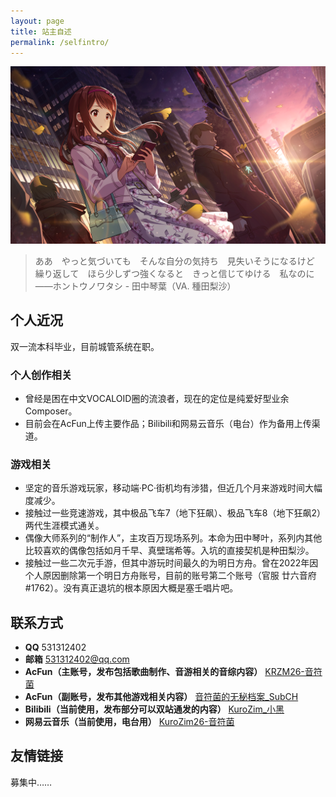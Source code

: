 ```yaml
---
layout: page
title: 站主自述
permalink: /selfintro/
---
```


![这是图片](/assets/img/HontouNoWatashi.png "ホントウノワタシ")

> ああ　やっと気づいても　そんな自分の気持ち　見失いそうになるけど<br>繰り返して　ほら少しずつ強くなると　きっと信じてゆける　私なのに<br>——ホントウノワタシ - 田中琴葉（VA. 種田梨沙）

## 个人近况

双一流本科毕业，目前城管系统在职。

### 个人创作相关

* 曾经是困在中文VOCALOID圈的流浪者，现在的定位是纯爱好型业余Composer。
* 目前会在AcFun上传主要作品；Bilibili和网易云音乐（电台）作为备用上传渠道。

### 游戏相关

* 坚定的音乐游戏玩家，移动端·PC·街机均有涉猎，但近几个月来游戏时间大幅度减少。
* 接触过一些竞速游戏，其中极品飞车7（地下狂飙）、极品飞车8（地下狂飙2）两代生涯模式通关。
* 偶像大师系列的“制作人”，主攻百万现场系列。本命为田中琴叶，系列内其他比较喜欢的偶像包括如月千早、真壁瑞希等。入坑的直接契机是种田梨沙。
* 接触过一些二次元手游，但其中游玩时间最久的为明日方舟。曾在2022年因个人原因删除第一个明日方舟账号，目前的账号第二个账号（官服 廿六音府#1762）。没有真正退坑的根本原因大概是塞壬唱片吧。

## 联系方式
* __QQ__ 531312402
* __邮箱__ 531312402@qq.com
* __AcFun（主账号，发布包括歌曲制作、音游相关的音综内容）__ [KRZM26-音符菌](https://www.acfun.cn/u/30346233)
* __AcFun（副账号，发布其他游戏相关内容）__ [音符菌的无秘档案_SubCH](https://www.acfun.cn/u/2290378)
* __Bilibili（当前使用，发布部分可以双站通发的内容）__ [KuroZim_小黑](https://space.bilibili.com/16228948)
* __网易云音乐（当前使用，电台用）__ [KuroZim26-音符菌](https://music.163.com/#/user/home?id=1966406139)

## 友情链接
募集中……
